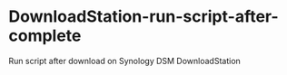 # DownloadStation-run-script-after-complete
Run script after download on Synology DSM DownloadStation
